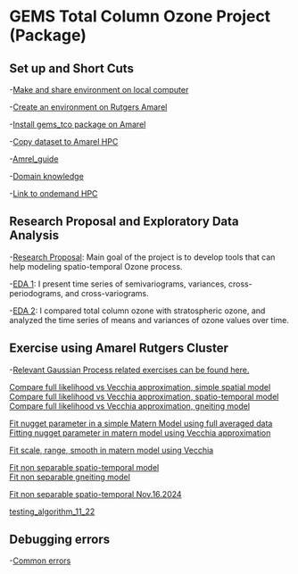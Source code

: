 # GEMS Total Column Ozone Project (Package)

## Set up and Short Cuts
-[Make and share environment on local computer](https://github.com/cl20813/Softwares_Setup/blob/main/install_python.md)        

-[Create an environment on Rutgers Amarel](https://github.com/cl20813/Softwares_Setup/blob/main/amarel_environment.md)
            
-[Install gems_tco package on Amarel](https://github.com/cl20813/Softwares_Setup/blob/main/install_mypackage_amarel.md)      

-[Copy dataset to Amarel HPC](copy_gemsdata_to_amarel)

-[Amrel_guide](Amrel_guide)

-[Domain knowledge](references_domain_knowledge)

-[Link to ondemand HPC](http://ondemand.hpc.rutgers.edu )    

## Research Proposal and Exploratory Data Analysis
-[Research Proposal](GEMS_TCO_EDA/Spatio_temporal_modeling.pdf): Main goal of the project is to develop tools that can help modeling spatio-temporal Ozone process.

-[EDA 1](GEMS_TCO_EDA/timeseries_statistics.ipynb): I present time series of semivariograms, variances, cross-periodograms, and cross-variograms.

-[EDA 2](GEMS_TCO_EDA/TCO_VS_Staratoshere.ipynb): I compared total column ozone with stratospheric ozone, and analyzed the time series of means and variances of ozone values over time.

## Exercise using Amarel Rutgers Cluster

-[Relevant Gaussian Process related exercises can be found here. ](https://github.com/cl20813/Gaussian_Process_Exercises)        

[Compare full likelihood vs Vecchia approximation, simple spatial model ](Exercises/full_vs_vecchia)                
[Compare full likelihood vs Vecchia approximation, spatio-temporal model ](Exercises/full_vs_vecchia_spatio_temporal)  
[Compare full likelihood vs Vecchia approximation, gneiting model ](Exercises/full_vecc_gneiting)  


[Fit nugget parameter in a simple Matern Model using full averaged data](fit_nugget)           
[Fitting nugget parameter in matern model using Vecchia approximation](Exercises/fitting_nugget_vecchia) 

[Fit scale, range, smooth in matern model using Vecchia](Exercises/fit_matern)

[Fit non separable spatio-temporal model](Exercises/fit_spatio_temporal_11_1)        
[Fit non separable gneiting model](Exercises/fit_gneiting)                  

[Fit non separable spatio-temporal Nov.16.2024](Exercises/fit_st_11_14) 

[testing_algorithm_11_22](Exercises/testing_alg) 

## Debugging errors 

-[Common errors](errors.md) 




